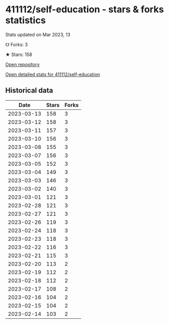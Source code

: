 # 411112/self-education - stars & forks statistics

Stats updated on Mar 2023, 13

☋ Forks: 3

★ Stars: 158

[Open repository](https://github.com/411112/self-education)

[Open detailed stats for 411112/self-education](https://reviewgithub.com/rep/411112/self-education)

## Historical data
| Date | Stars | Forks |
|------|-------|-------|
| 2023-03-13 | 158 | 3 | 
| 2023-03-12 | 158 | 3 | 
| 2023-03-11 | 157 | 3 | 
| 2023-03-10 | 156 | 3 | 
| 2023-03-08 | 155 | 3 | 
| 2023-03-07 | 156 | 3 | 
| 2023-03-05 | 152 | 3 | 
| 2023-03-04 | 149 | 3 | 
| 2023-03-03 | 146 | 3 | 
| 2023-03-02 | 140 | 3 | 
| 2023-03-01 | 121 | 3 | 
| 2023-02-28 | 121 | 3 | 
| 2023-02-27 | 121 | 3 | 
| 2023-02-26 | 119 | 3 | 
| 2023-02-24 | 118 | 3 | 
| 2023-02-23 | 118 | 3 | 
| 2023-02-22 | 116 | 3 | 
| 2023-02-21 | 115 | 3 | 
| 2023-02-20 | 113 | 2 | 
| 2023-02-19 | 112 | 2 | 
| 2023-02-18 | 112 | 2 | 
| 2023-02-17 | 108 | 2 | 
| 2023-02-16 | 104 | 2 | 
| 2023-02-15 | 104 | 2 | 
| 2023-02-14 | 103 | 2 | 

